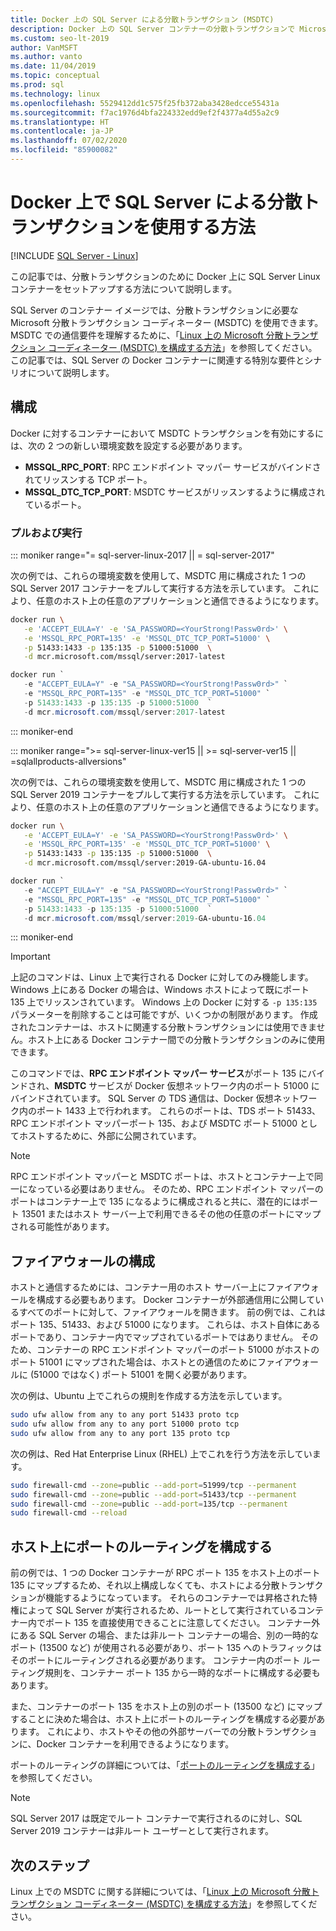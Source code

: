 ```yaml
---
title: Docker 上の SQL Server による分散トランザクション (MSDTC)
description: Docker 上の SQL Server コンテナーの分散トランザクションで Microsoft 分散トランザクション コーディネーター (MSDTC) を使用する方法について説明します。
ms.custom: seo-lt-2019
author: VanMSFT
ms.author: vanto
ms.date: 11/04/2019
ms.topic: conceptual
ms.prod: sql
ms.technology: linux
ms.openlocfilehash: 5529412dd1c575f25fb372aba3428edcce55431a
ms.sourcegitcommit: f7ac1976d4bfa224332edd9ef2f4377a4d55a2c9
ms.translationtype: HT
ms.contentlocale: ja-JP
ms.lasthandoff: 07/02/2020
ms.locfileid: "85900082"
---
```

# <a name="how-to-use-distributed-transactions-with-sql-server-on-docker"></a>Docker 上で SQL Server による分散トランザクションを使用する方法

[!INCLUDE [SQL Server - Linux](../includes/applies-to-version/sql-linux.md)]

この記事では、分散トランザクションのために Docker 上に SQL Server Linux コンテナーをセットアップする方法について説明します。

SQL Server のコンテナー イメージでは、分散トランザクションに必要な Microsoft 分散トランザクション コーディネーター (MSDTC) を使用できます。 MSDTC での通信要件を理解するために、「[Linux 上の Microsoft 分散トランザクション コーディネーター (MSDTC) を構成する方法](sql-server-linux-configure-msdtc.md)」を参照してください。 この記事では、SQL Server の Docker コンテナーに関連する特別な要件とシナリオについて説明します。

## <a name="configuration"></a>構成

Docker に対するコンテナーにおいて MSDTC トランザクションを有効にするには、次の 2 つの新しい環境変数を設定する必要があります。

- **MSSQL_RPC_PORT**: RPC エンドポイント マッパー サービスがバインドされてリッスンする TCP ポート。  
- **MSSQL_DTC_TCP_PORT**: MSDTC サービスがリッスンするように構成されているポート。

### <a name="pull-and-run"></a>プルおよび実行

<!--SQL Server 2017 on Linux -->
::: moniker range="= sql-server-linux-2017 || = sql-server-2017"

次の例では、これらの環境変数を使用して、MSDTC 用に構成された 1 つの SQL Server 2017 コンテナーをプルして実行する方法を示しています。 これにより、任意のホスト上の任意のアプリケーションと通信できるようになります。

```bash
docker run \
   -e 'ACCEPT_EULA=Y' -e 'SA_PASSWORD=<YourStrong!Passw0rd>' \
   -e 'MSSQL_RPC_PORT=135' -e 'MSSQL_DTC_TCP_PORT=51000' \
   -p 51433:1433 -p 135:135 -p 51000:51000  \
   -d mcr.microsoft.com/mssql/server:2017-latest
```

```PowerShell
docker run `
   -e "ACCEPT_EULA=Y" -e "SA_PASSWORD=<YourStrong!Passw0rd>" `
   -e "MSSQL_RPC_PORT=135" -e "MSSQL_DTC_TCP_PORT=51000" `
   -p 51433:1433 -p 135:135 -p 51000:51000  `
   -d mcr.microsoft.com/mssql/server:2017-latest
```

::: moniker-end
<!--SQL Server 2019 on Linux-->
::: moniker range=">= sql-server-linux-ver15 || >= sql-server-ver15 || =sqlallproducts-allversions"

次の例では、これらの環境変数を使用して、MSDTC 用に構成された 1 つの SQL Server 2019 コンテナーをプルして実行する方法を示しています。 これにより、任意のホスト上の任意のアプリケーションと通信できるようになります。

```bash
docker run \
   -e 'ACCEPT_EULA=Y' -e 'SA_PASSWORD=<YourStrong!Passw0rd>' \
   -e 'MSSQL_RPC_PORT=135' -e 'MSSQL_DTC_TCP_PORT=51000' \
   -p 51433:1433 -p 135:135 -p 51000:51000  \
   -d mcr.microsoft.com/mssql/server:2019-GA-ubuntu-16.04
```

```PowerShell
docker run `
   -e "ACCEPT_EULA=Y" -e "SA_PASSWORD=<YourStrong!Passw0rd>" `
   -e "MSSQL_RPC_PORT=135" -e "MSSQL_DTC_TCP_PORT=51000" `
   -p 51433:1433 -p 135:135 -p 51000:51000  `
   -d mcr.microsoft.com/mssql/server:2019-GA-ubuntu-16.04
```

::: moniker-end

> [!IMPORTANT]
> 上記のコマンドは、Linux 上で実行される Docker に対してのみ機能します。 Windows 上にある Docker の場合は、Windows ホストによって既にポート 135 上でリッスンされています。 Windows 上の Docker に対する `-p 135:135` パラメーターを削除することは可能ですが、いくつかの制限があります。 作成されたコンテナーは、ホストに関連する分散トランザクションには使用できません。ホスト上にある Docker コンテナー間での分散トランザクションのみに使用できます。

このコマンドでは、**RPC エンドポイント マッパー サービス**がポート 135 にバインドされ、**MSDTC** サービスが Docker 仮想ネットワーク内のポート 51000 にバインドされています。 SQL Server の TDS 通信は、Docker 仮想ネットワーク内のポート 1433 上で行われます。 これらのポートは、TDS ポート 51433、RPC エンドポイント マッパーポート 135、および MSDTC ポート 51000 としてホストするために、外部に公開されています。

> [!NOTE]
> RPC エンドポイント マッパーと MSDTC ポートは、ホストとコンテナー上で同一になっている必要はありません。 そのため、RPC エンドポイント マッパーのポートはコンテナー上で 135 になるように構成されると共に、潜在的にはポート 13501 またはホスト サーバー上で利用できるその他の任意のポートにマップされる可能性があります。

## <a name="configure-the-firewall"></a>ファイアウォールの構成

ホストと通信するためには、コンテナー用のホスト サーバー上にファイアウォールを構成する必要もあります。 Docker コンテナーが外部通信用に公開しているすべてのポートに対して、ファイアウォールを開きます。 前の例では、これはポート 135、51433、および 51000 になります。 これらは、ホスト自体にあるポートであり、コンテナー内でマップされているポートではありません。 そのため、コンテナーの RPC エンドポイント マッパーのポート 51000 がホストのポート 51001 にマップされた場合は、ホストとの通信のためにファイアウォールに (51000 ではなく) ポート 51001 を開く必要があります。  

次の例は、Ubuntu 上でこれらの規則を作成する方法を示しています。

```bash
sudo ufw allow from any to any port 51433 proto tcp
sudo ufw allow from any to any port 51000 proto tcp
sudo ufw allow from any to any port 135 proto tcp
```

次の例は、Red Hat Enterprise Linux (RHEL) 上でこれを行う方法を示しています。

```bash
sudo firewall-cmd --zone=public --add-port=51999/tcp --permanent
sudo firewall-cmd --zone=public --add-port=51433/tcp --permanent
sudo firewall-cmd --zone=public --add-port=135/tcp --permanent
sudo firewall-cmd --reload
```

## <a name="configure-port-routing-on-the-host"></a>ホスト上にポートのルーティングを構成する

前の例では、1 つの Docker コンテナーが RPC ポート 135 をホスト上のポート 135 にマップするため、それ以上構成しなくても、ホストによる分散トランザクションが機能するようになっています。 それらのコンテナーでは昇格された特権によって SQL Server が実行されるため、ルートとして実行されているコンテナー内でポート 135 を直接使用できることに注意してください。 コンテナー外にある SQL Server の場合、または非ルート コンテナーの場合、別の一時的なポート (13500 など) が使用される必要があり、ポート 135 へのトラフィックはそのポートにルーティングされる必要があります。 コンテナー内のポート ルーティング規則を、コンテナー ポート 135 から一時的なポートに構成する必要もあります。

また、コンテナーのポート 135 をホスト上の別のポート (13500 など) にマップすることに決めた場合は、ホスト上にポートのルーティングを構成する必要があります。 これにより、ホストやその他の外部サーバーでの分散トランザクションに、Docker コンテナーを利用できるようになります。

ポートのルーティングの詳細については、「[ポートのルーティングを構成する](sql-server-linux-configure-msdtc.md#configure-port-routing)」を参照してください。

> [!NOTE]
> SQL Server 2017 は既定でルート コンテナーで実行されるのに対し、SQL Server 2019 コンテナーは非ルート ユーザーとして実行されます。

## <a name="next-steps"></a>次のステップ

Linux 上での MSDTC に関する詳細については、「[Linux 上の Microsoft 分散トランザクション コーディネーター (MSDTC) を構成する方法](sql-server-linux-configure-msdtc.md)」を参照してください。
